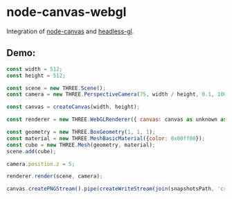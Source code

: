 # node-canvas-webgl

Integration of [node-canvas](https://github.com/Automattic/node-canvas) and [headless-gl](https://github.com/stackgl/headless-gl).

## Demo:

```js
const width = 512;
const height = 512;

const scene = new THREE.Scene();
const camera = new THREE.PerspectiveCamera(75, width / height, 0.1, 1000);

const canvas = createCanvas(width, height);

const renderer = new THREE.WebGLRenderer({ canvas: canvas as unknown as HTMLCanvasElement });

const geometry = new THREE.BoxGeometry(1, 1, 1);
const material = new THREE.MeshBasicMaterial({color: 0x00ff00});
const cube = new THREE.Mesh(geometry, material);
scene.add(cube);

camera.position.z = 5;

renderer.render(scene, camera);

canvas.createPNGStream().pipe(createWriteStream(join(snapshotsPath, 'create-threejs-scene.png')));
```